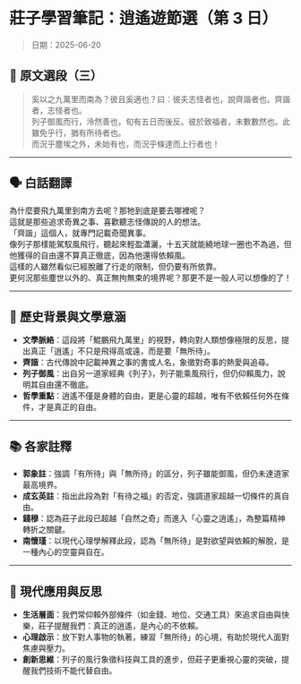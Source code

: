 # 莊子學習筆記：逍遙遊節選（第 3 日）
> 日期：2025-06-20

## 📜 原文選段（三）

> 奚以之九萬里而南為？彼且奚適也？曰：彼夫志怪者也，說齊諧者也。齊諧者，志怪者也。  
> 列子御風而行，泠然善也，旬有五日而後反。彼於致福者，未數數然也。此雖免乎行，猶有所待者也。  
> 而況乎塵埃之外，未始有也，而況乎條達而上行者也！

---

## 🗣 白話翻譯

為什麼要飛九萬里到南方去呢？那牠到底是要去哪裡呢？  
這就是那些追求奇異之事、喜歡聽志怪傳說的人的想法。  
「齊諧」這個人，就專門記載奇聞異事。  
像列子那樣能駕馭風飛行，聽起來輕盈瀟灑，十五天就能繞地球一圈也不為過，但他獲得的自由還不算真正徹底，因為他還得依賴風。  
這樣的人雖然看似已經脫離了行走的限制，但仍要有所依靠。  
更何況那些塵世以外的、真正無拘無束的境界呢？那更不是一般人可以想像的了！

---

## 🏺 歷史背景與文學意涵

- **文學脈絡**：這段將「鯤鵬飛九萬里」的視野，轉向對人類想像極限的反思，提出真正「逍遙」不只是飛得高或遠，而是要「無所待」。
- **齊諧**：古代傳說中記載神異之事的書或人名，象徵對奇事的熱愛與追尋。
- **列子御風**：出自另一道家經典《列子》，列子能乘風飛行，但仍仰賴風力，說明其自由還不徹底。
- **哲學重點**：逍遙不僅是身體的自由，更是心靈的超越，唯有不依賴任何外在條件，才是真正的自由。

---

## 📚 各家註釋

- **郭象註**：強調「有所待」與「無所待」的區分，列子雖能御風，但仍未達道家最高境界。
- **成玄英註**：指出此段為對「有待之福」的否定，強調道家超越一切條件的真自由。
- **錢穆**：認為莊子此段已超越「自然之奇」而進入「心靈之逍遙」，為整篇精神轉折之關鍵。
- **南懷瑾**：以現代心理學解釋此段，認為「無所待」是對欲望與依賴的解脫，是一種內心的空靈與自在。

---

## 🧭 現代應用與反思

- **生活層面**：我們常仰賴外部條件（如金錢、地位、交通工具）來追求自由與快樂，莊子提醒我們：真正的逍遙，是內心的不依賴。
- **心理啟示**：放下對人事物的執著，練習「無所待」的心境，有助於現代人面對焦慮與壓力。
- **創新思維**：列子的風行象徵科技與工具的進步，但莊子更重視心靈的突破，提醒我們技術不能代替自由。
